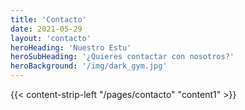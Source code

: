 ```yaml
---
title: 'Contacto'
date: 2021-05-29
layout: 'contacto'
heroHeading: 'Nuestro Estu'
heroSubHeading: '¿Quieres contactar con nosotros?'
heroBackground: '/img/dark_gym.jpg'
---
```


<div>
{{< content-strip-left "/pages/contacto" "content1" >}}
</div>

